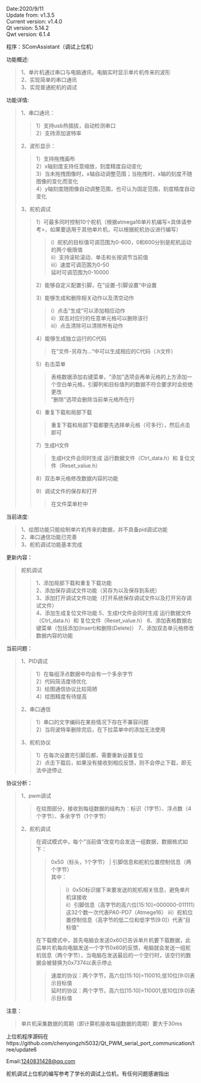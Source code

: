 Date:2020/9/11  
Update from: v1.3.5  
Current version: v1.4.0  
Qt version: 5.14.2  
Qwt version: 6.1.4  

程序：SComAssistant（调试上位机）

功能概述:
>1、单片机通过串口与电脑通讯，电脑实时显示单片机传来的波形  
>2、实现简单的串口通讯  
>3、实现普通舵机的调试

功能详情:  
>1、串口通讯：  
>>1）支持usb热插拔，自动检测串口  
>>2）支持添加波特率  
>
>2、波形显示：  
>>1）支持拖拽画布  
>>2）x轴刻度支持任意缩放，刻度精度自动变化  
>>3）当未拖拽图像时，x轴自动调整范围；当拖拽时，x轴的刻度不随图像的变化而变化  
>>4）y轴刻度随图像自动调整范围，也可认为固定范围，刻度精度自动变化  
>
>3、舵机调试  
>>1）可最多同时控制10个舵机（根据atmega16单片机编写<具体请参考>，如果要适用于其他单片机，可以根据舵机协议进行编写）  
>>>i）舵机的目标值可调范围为0-600，0和600分别是舵机运动的两个极限值  
>>>ii）支持滚轮滚动、单击和长按调节当前值  
>>>iii）速度可调范围为0-50  
>>>      延时可调范围为0-10000  
>>
>>2）能够自定义配置引脚，在“设置-引脚设置“中设置 
>>
>>3）能够生成和删除相关动作以及清空动作  
>>>i）点击”生成“可以添加相应动作  
>>>ii）双击对应行的任意单元格可以删除该行  
>>>iii）点击清除可以清除所有动作  
>>
>>4）能够生成独立运行的C代码  
>>>在”文件-另存为...“中可以生成相应的C代码（.h文件） 
>>
>>5）右击菜单  
>>>表格数据添加右键菜单，“添加”选项会再单元格的上方添加一个空白单元格，引脚列和目标值列的数据不符合要求时会拒绝更改  
>>>”删除“选项会删除当前单元格所在行  
>>  
>>6）重复下载和局部下载  
>>>重复下载和局部下载都要先选择单元格（可多行），然后点击即可  
>>  
>>7）生成H文件  
>>>生成H文件会同时生成 运行数据文件（Ctrl_data.h）和 复位文件（Reset_value.h）  
>>  
>>8）双击单元格修改数据内容的功能  
>>  
>>9）调试文件的保存和打开  
>>>在文件菜单栏中  
 
当前进度:  
>1、绘图功能只能绘制单片机传来的数据，并不具备pid调试功能  
>2、串口通信功能已完善  
>3、舵机调试功能基本完成  

更新内容：

>舵机调试
>>1、添加局部下载和重复下载功能  
>>2、添加保存调试文件功能（另存为以及保存到系统）  
>>3、添加打开调试文件功能（打开系统保存调试文件以及打开另存调试文件）  
>>4、添加生成复位文件功能
>>5、生成H文件会同时生成 运行数据文件（Ctrl_data.h）和 复位文件（Reset_value.h）
>>6、添加表格数据右键菜单（包括添加(Insert)和删除(Delete)）
>>7、添加双击单元格修改数据内容的功能  

当前问题：  
>1、PID调试  
>>1）在每组浮点数据中均会有一个多余字节  
>>2）代码简洁度待优化  
>>3）绘图通信协议比较简陋  
>>4）绘图精度有待提高   
>
>2、串口通信  
>>1）串口的文字编码在某些情况下存在不兼容问题  
>>2）当将波特率删除完后，在下拉菜单中的添加无法使用  
>
>3、舵机协议  
>>1）在每次设置完引脚后都，需要重新设置复位  
>>2）点击下载后，如果没有接收到相应反馈，则不会停止下载，即无法中途停止  

协议分析：  
>1、pwm调试  
>>在绘图部分，接收到每组数据的结构为：标识（1字节）、浮点数（4个字节）、多余字节（1个字节）  
>
>2、舵机调试  
>>在调试模式中，每个”当前值“改变均会发送一组数据，数据格式如下：  
>>>0x50（标头，1个字节） |   引脚信息和舵机位置控制信息（两个字节）  
>>>其中：  
>>>>i）0x50标识接下来要发送的舵机相关信息，避免单片机误接收  
>>>>ii）引脚信息（高字节的高六位[15:10]=000000-011111）这32个数一次代表PA0-PD7（Atmege16） 
>>>>iii）舵机位置控制信息（高字节的低二位和低字节[9:0]）代表”目标值“  
>>
>>在下载模式中，首先电脑会发送0x60已告诉单片机要下载数据，此后单片机每向电脑发送一个字节0x60的反馈，电脑就会发送一组舵机信息（两个字节），当电脑在发送最后的一个空行时，该空行的数据会被替换为0x7374以表示停止  
>>>速度的协议：两个字节，高六位[15:10]=110010,低10位[9:0]表示目标值  
>>>延时的协议：两个字节，高六位[15:10]=110001,低10位[9:0]表示目标值  

注意：  
>单片机采集数据的周期（即计算机接收每组数据的周期）要大于30ms  

上位机程序源码在https://github.com/chenyongzhi5032/Qt_PWM_serial_port_communication/tree/update6

Email:1240831428@qq.com  

舵机调试上位机的编写参考了学长的调试上位机，有任何问题感谢指出  
 
